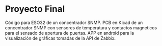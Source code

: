 # Proyecto Final
 Código para ESO32 de un concentrador SNMP.
 PCB en Kicad de un concentrador SNMP con sensores de temperatura y contactos magneticos para el sensado de apertura de puertas.
 APP en android para la visualización de gráficas tomadas de la API de Zabbix.

